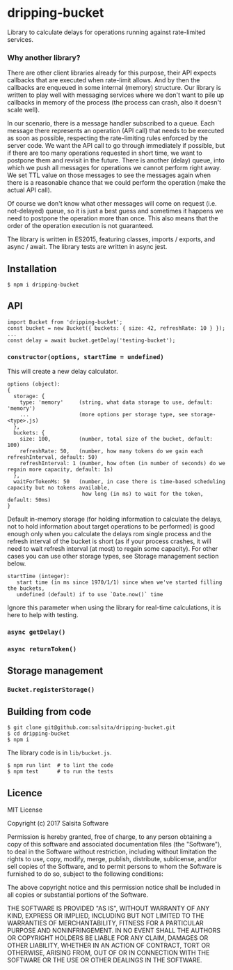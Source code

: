 # dripping-bucket

Library to calculate delays for operations running against rate-limited services.

### Why another library?

There are other client libraries already for this purpose, their API expects callbacks that are executed when rate-limit allows. And by then the callbacks are enqueued in some internal (memory) structure. Our library is written to play well with messaging services where we don't want to pile up callbacks in memory of the process (the process can crash, also it doesn't scale well).

In our scenario, there is a message handler subscribed to a queue. Each message there represents an operation (API call) that needs to be executed as soon as possible, respecting the rate-limiting rules enforced by the server code. We want the API call to go through immediately if possible, but if there are too many operations requested in short time, we want to postpone them and revisit in the future. There is another (delay) queue, into which we push all messages for operations we cannot perform right away. We set TTL value on those messages to see the messages again when there is a reasonable chance that we could perform the operation (make the actual API call).

Of course we don't know what other messages will come on request (i.e. not-delayed) queue, so it is just a best guess and sometimes it happens we need to postpone the operation more than once. This also means that the order of the operation execution is not guaranteed.

The library is written in ES2015, featuring classes, imports / exports, and async / await. The library tests are written in async jest.

## Installation

```
$ npm i dripping-bucket
```

## API

```
import Bucket from 'dripping-bucket';
const bucket = new Bucket({ buckets: { size: 42, refreshRate: 10 } });
...
const delay = await bucket.getDelay('testing-bucket');
```

### `constructor(options, startTime = undefined)`

This will create a new delay calculator.

```
options (object):
{
  storage: {
    type: 'memory'     (string, what data storage to use, default: 'memory')
    ...                (more options per storage type, see storage-<type>.js)
  },
  buckets: {
    size: 100,         (number, total size of the bucket, default: 100)
    refreshRate: 50,   (number, how many tokens do we gain each refreshInterval, default: 50)
    refreshInterval: 1 (number, how often (in number of seconds) do we regain more capacity, default: 1s)
  },
  waitForTokenMs: 50   (number, in case there is time-based scheduling capacity but no tokens available,
                        how long (in ms) to wait for the token, default: 50ms)
}
```

Default in-memory storage (for holding information to calculate the delays, not to hold information about target operations to be performed) is good enough only when you calculate the delays rom single process and the refresh interval of the bucket is short (as if your process crashes, it will need to wait refresh interval (at most) to regain some capacity). For other cases you can use other storage types, see Storage management section below.

```
startTime (integer):
   start time (in ms since 1970/1/1) since when we've started filling the buckets,
   undefined (default) if to use `Date.now()` time
```

Ignore this parameter when using the library for real-time calculations, it is here to help with testing.

### `async getDelay()`

### `async returnToken()`

## Storage management

### `Bucket.registerStorage()`

## Building from code

```
$ git clone git@github.com:salsita/dripping-bucket.git
$ cd dripping-bucket
$ npm i
```

The library code is in `lib/bucket.js`.

```
$ npm run lint  # to lint the code
$ npm test      # to run the tests
```

## Licence

MIT License

Copyright (c) 2017 Salsita Software

Permission is hereby granted, free of charge, to any person obtaining a copy
of this software and associated documentation files (the "Software"), to deal
in the Software without restriction, including without limitation the rights
to use, copy, modify, merge, publish, distribute, sublicense, and/or sell
copies of the Software, and to permit persons to whom the Software is
furnished to do so, subject to the following conditions:

The above copyright notice and this permission notice shall be included in all
copies or substantial portions of the Software.

THE SOFTWARE IS PROVIDED "AS IS", WITHOUT WARRANTY OF ANY KIND, EXPRESS OR
IMPLIED, INCLUDING BUT NOT LIMITED TO THE WARRANTIES OF MERCHANTABILITY,
FITNESS FOR A PARTICULAR PURPOSE AND NONINFRINGEMENT. IN NO EVENT SHALL THE
AUTHORS OR COPYRIGHT HOLDERS BE LIABLE FOR ANY CLAIM, DAMAGES OR OTHER
LIABILITY, WHETHER IN AN ACTION OF CONTRACT, TORT OR OTHERWISE, ARISING FROM,
OUT OF OR IN CONNECTION WITH THE SOFTWARE OR THE USE OR OTHER DEALINGS IN THE
SOFTWARE.
